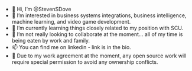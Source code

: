 - 👋 Hi, I’m @StevenSDove
- 👀 I’m interested in business systems integrations, business intelligence, machine learning, and video game development.
- 🌱 I’m currently learning things closely related to my position with SCU.
- 💞️ I’m not really looking to collaborate at the moment... all of my time is being eaten by work and family.
- 📫 You can find me on linkedin - link is in the bio.
- 🏢 Due to my work agreement at the moment, any open source work will require special permission to avoid any ownership conflicts.

<!---
StevenSDove/StevenSDove is a ✨ special ✨ repository because its `README.md` (this file) appears on your GitHub profile.
You can click the Preview link to take a look at your changes.
--->

